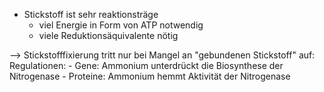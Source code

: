 - Stickstoff ist sehr reaktionsträge
	- viel Energie in Form von ATP notwendig
	- viele Reduktionsäquivalente nötig 

--> Stickstofffixierung tritt nur bei Mangel an "gebundenen Stickstoff" auf:
	Regulationen:
		- Gene: Ammonium unterdrückt die Biosynthese der Nitrogenase 
		- Proteine: Ammonium hemmt Aktivität der Nitrogenase 